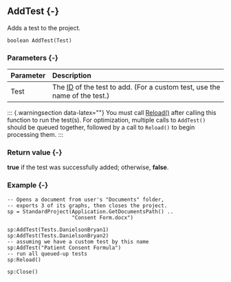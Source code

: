 ## AddTest {-}

Adds a test to the project.

```{sql}
boolean AddTest(Test)
```

### Parameters {-}

**Parameter** | **Description**
| :-- | :-- |
Test | The [ID](#tests) of the test to add. (For a custom test, use the name of the test.)

::: {.warningsection data-latex=""}
You must call [Reload()](#standard-reload) after calling this function to run the test(s). For optimization, multiple calls to `AddTest()` should be queued together, followed by a call to `Reload()` to begin processing them.
:::

### Return value {-}

**true** if the test was successfully added; otherwise, **false**.

### Example {-}

```{sql}
-- Opens a document from user's "Documents" folder,
-- exports 3 of its graphs, then closes the project.
sp = StandardProject(Application.GetDocumentsPath() ..
                     "Consent Form.docx")

sp:AddTest(Tests.DanielsonBryan1)
sp:AddTest(Tests.DanielsonBryan2)
-- assuming we have a custom test by this name
sp:AddTest("Patient Consent Formula")
-- run all queued-up tests
sp:Reload()

sp:Close()
```
